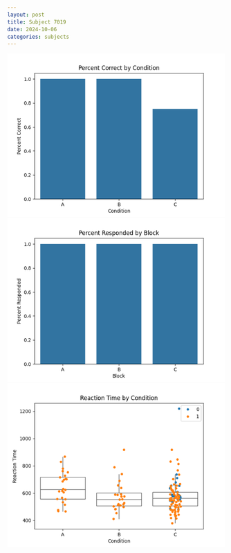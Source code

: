 ```yaml
---
layout: post
title: Subject 7019
date: 2024-10-06
categories: subjects
---
```


![](data/7019/run-3/7019_ATS_percent_correct.png)
![](data/7019/run-3/7019_ATS_percent_responded.png)
![](data/7019/run-3/7019_ATS_rt.png)
